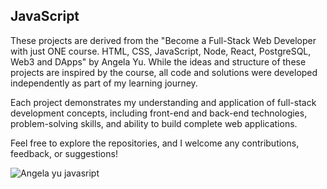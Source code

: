## JavaScript
These projects are derived from the "Become a Full-Stack Web Developer with just ONE course. HTML, CSS, JavaScript, Node, React, PostgreSQL, Web3 and DApps" by Angela Yu. While the ideas and structure of these projects are inspired by the course, all code and solutions were developed independently as part of my learning journey.

Each project demonstrates my understanding and application of full-stack development concepts, including front-end and back-end technologies, problem-solving skills, and ability to build complete web applications.

Feel free to explore the repositories, and I welcome any contributions, feedback, or suggestions!

![Angela yu javasript](https://github.com/user-attachments/assets/99ebc72b-c602-4961-9247-c43557e240f5)
